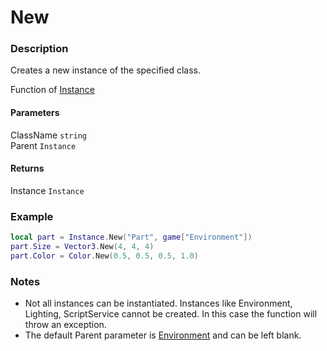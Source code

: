 # New
### Description
Creates a new instance of the specified class.

Function of [Instance](/classes/Instance/)

#### Parameters
ClassName `string`  
Parent `Instance`

#### Returns
Instance `Instance`

### Example
```lua
local part = Instance.New("Part", game["Environment"])
part.Size = Vector3.New(4, 4, 4)
part.Color = Color.New(0.5, 0.5, 0.5, 1.0)
```

### Notes
- Not all instances can be instantiated. Instances like Environment, Lighting, ScriptService cannot be created. In this case the function will throw an exception.
- The default Parent parameter is [Environment](/classes/Environment/) and can be left blank.